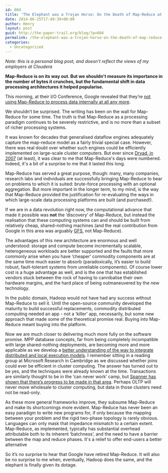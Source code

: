 ```yaml
---
id: 604
title: 'The Elephant was a Trojan Horse: On the Death of Map-Reduce at Google'
date: 2014-06-25T17:49:39+00:00
author: Henry
layout: post
guid: http://the-paper-trail.org/blog/?p=604
permalink: /the-elephant-was-a-trojan-horse-on-the-death-of-map-reduce-at-google/
categories:
  - Uncategorized
---
```

*Note: this is a personal blog post, and doesn't reflect the views of my employers at Cloudera*

**Map-Reduce is on its way out. But we shouldn't measure its importance in the number of bytes it crunches, but the fundamental shift in data processing architectures it helped popularise.**

This morning, at their I/O Conference, Google revealed that they’re [not using Map-Reduce to process data internally at all any more](http://www.datacenterknowledge.com/archives/2014/06/25/google-dumps-mapreduce-favor-new-hyper-scale-analytics-system/).

We shouldn’t be surprised. The writing has been on the wall for Map-Reduce for some time. The truth is that Map-Reduce as a processing paradigm continues to be severely restrictive, and is no more than a subset of richer processing systems.

<!--more-->

It was known for decades that generalised dataflow engines adequately capture the map-reduce model as a fairly trivial special case. However, there was real doubt over whether such engines could be efficiently implemented on large-scale cluster computers. But ever since [Dryad, in 2007](http://research.microsoft.com/en-us/projects/dryad/) (at least), it was clear to me that Map-Reduce's days were numbered. Indeed, it's a bit of a surprise to me that it lasted this long.

Map-Reduce has served a great purpose, though: many, many companies, research labs and individuals are successfully bringing Map-Reduce to bear on problems to which it is suited: brute-force processing with an optional aggregation. But more important in the longer term, to my mind, is the way that Map-Reduce provided the justification for re-evaluating the ways in which large-scale data processing platforms are built (and purchased!).

If we are in a data revolution right now, the computational advance that made it possible was **not** the ‘discovery’ of Map-Reduce, but instead the realisation that these computing systems can and should be built from relatively cheap, shared-nothing machines (and the real contribution from Google in this area was arguably [GFS](http://static.googleusercontent.com/media/research.google.com/en/us/archive/gfs-sosp2003.pdf), not Map-Reduce).

The advantages of this new architecture are enormous and well understood: storage and compute become incrementally scalable, heterogeneous workloads are better supported and the faults that more commonly arise when you have ‘cheaper’ commodity components are at the same time much easier to absorb (paradoxically, it’s easier to build robust, fault-tolerant systems from unreliable components). Of course lower cost is a huge advantage as well, and is the one that has established vendors stuck between the rock of having to cannibalise their own hardware margins, and the hard place of being outmaneuvered by the new technology.

In the public domain, Hadoop would not have had any success without Map-Reduce to sell it. Until the open-source community developed the maturity to build successful replacements, commodity distributed computing needed an app - not a ‘killer’ app, necessarily, but some new approach that made some of the theoretical promise real. Buying into Map-Reduce meant buying into the platform.

Now we are much closer to delivering much more fully on the software promise. MPP database concepts, far from being completely incompatible with large shared-nothing deployments, are becoming more and more applicable as we develop a [better understanding of the way to integrate distributed and local execution models](http://research.microsoft.com/en-us/um/people/jrzhou/pub/scope-vldbj.pdf). I remember sitting in a reading group at Microsoft Research in Cambridge as we discussed whether joins could ever be efficient in cluster computing. The answer has turned out to be yes, and the techniques were already known at the time. Transactions are similarly thought to be in the ‘can never work’ camp, but [Spanner has shown that there’s progress to be made in that area](http://research.google.com/archive/spanner.html). Perhaps OLTP will never move wholesale to cluster computing, but data in those clusters need not be read-only.

As these more general frameworks improve, they subsume Map-Reduce and make its shortcomings more evident. Map-Reduce has never been an easy paradigm to write new programs for, if only because the mapping between your problem and the rigid two-phase topology is rarely obvious. Languages can only mask that impedance mismatch to a certain extent. Map-Reduce, as implemented, typically has substantial overhead attributable both to its inherent ‘batchness’, and the need to have a barrier between the map and reduce phases. It's a relief to offer end-users a better alternative

So it’s no surprise to hear that Google have retired Map-Reduce. It will also be no surprise to me when, eventually, Hadoop does the same, and the elephant is finally given its dotage.
